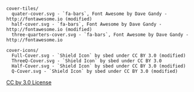     cover-tiles/
      quater-cover.svg - `fa-bars`, Font Awesome by Dave Gandy - http://fontawesome.io (modified)
      half-cover.svg - `fa-bars`, Font Awesome by Dave Gandy - http://fontawesome.io (modified)
      three-quarters-cover.svg - `fa-bars`, Font Awesome by Dave Gandy - http://fontawesome.io

    cover-icons/
      Full-Cover.svg - `Shield Icon` by sbed under CC BY 3.0 (modified)
      ThreeQ-Cover.svg - `Shield Icon` by sbed under CC BY 3.0
      Half-Cover.svg - `Shield Icon` by sbed under CC BY 3.0 (modified)
      Q-Cover.svg - `Shield Icon` by sbed under CC BY 3.0 (modified)

 [CC by 3.0 License](https://creativecommons.org/licenses/by/3.0/)
